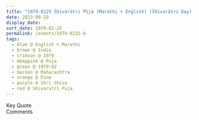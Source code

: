 ```yaml
---
title: "1979-0225 Śhivarātri Pūjā (Marathi + English) (Śhivarātri Day), Pune, Maharashtra, India"
date: 2023-09-19
display_date: 
sort_date: 1979-02-25
permalink: /events/1979-0225-b
tags:
  - blue @ English + Marathi
  - brown @ India
  - crimson @ 1979
  - deeppink @ Puja
  - green @ 1979-02
  - maroon @ Maharashtra
  - orange @ Pune
  - purple @ Shri Shiva 
  - red @ Shivaratri Puja
---
```


<wave-list>
  <list-title color="green" width="75">Key Quote</list-title>
  <list-item color="BlanchedAlmond"  width="200"></list-item>
  <list-item color="Lavender"></list-item>
  <list-item color="BlanchedAlmond"></list-item>
</wave-list>

<br>

<wave-list>
  <list-title color="green" width="75">Comments</list-title>
  <list-item color="BlanchedAlmond"  width="200"></list-item>
  <list-item color="Lavender"></list-item>
  <list-item color="BlanchedAlmond"></list-item>
</wave-list>